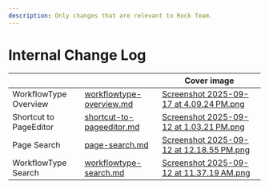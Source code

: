 ```yaml
---
description: Only changes that are relevant to Rock Team.
---
```


# Internal Change Log

<table data-view="cards"><thead><tr><th></th><th data-hidden data-card-target data-type="content-ref"></th><th data-hidden data-card-cover data-type="image">Cover image</th></tr></thead><tbody><tr><td>WorkflowType Overview</td><td><a href="blocks/workflowtype-overview.md">workflowtype-overview.md</a></td><td><a href=".gitbook/assets/Screenshot 2025-09-17 at 4.09.24 PM.png">Screenshot 2025-09-17 at 4.09.24 PM.png</a></td></tr><tr><td>Shortcut to PageEditor</td><td><a href="blocks/shortcut-to-pageeditor.md">shortcut-to-pageeditor.md</a></td><td><a href=".gitbook/assets/Screenshot 2025-09-12 at 1.03.21 PM.png">Screenshot 2025-09-12 at 1.03.21 PM.png</a></td></tr><tr><td>Page Search</td><td><a href="blocks/page-search.md">page-search.md</a></td><td><a href=".gitbook/assets/Screenshot 2025-09-12 at 12.18.55 PM.png">Screenshot 2025-09-12 at 12.18.55 PM.png</a></td></tr><tr><td>WorkflowType Search</td><td><a href="blocks/workflowtype-search.md">workflowtype-search.md</a></td><td><a href=".gitbook/assets/Screenshot 2025-09-12 at 11.37.19 AM.png">Screenshot 2025-09-12 at 11.37.19 AM.png</a></td></tr></tbody></table>
